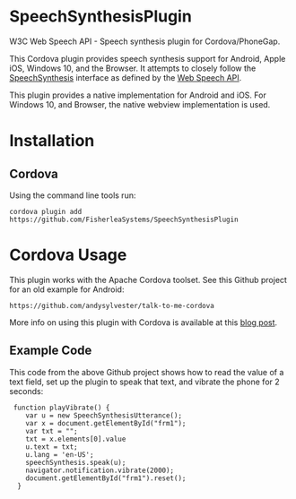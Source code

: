 # SpeechSynthesisPlugin

W3C Web Speech API - Speech synthesis plugin for Cordova/PhoneGap.

This Cordova plugin provides speech synthesis support for Android, Apple iOS, Windows 10, and the Browser.
It attempts to closely follow the
[SpeechSynthesis](https://developer.mozilla.org/en-US/docs/Web/API/SpeechSynthesis)
interface as defined by the
[Web Speech API](https://developer.mozilla.org/en-US/docs/Web/API/Web_Speech_API).

This plugin provides a native implementation for Android and iOS.
For Windows 10, and Browser, the native webview implementation is used.

# Installation

## Cordova

Using the command line tools run:

    cordova plugin add https://github.com/FisherleaSystems/SpeechSynthesisPlugin

# Cordova Usage

This plugin works with the Apache Cordova toolset. See this Github project for an old example for Android:

    https://github.com/andysylvester/talk-to-me-cordova

More info on using this plugin with Cordova is available at this <a href="http://andysylvester.com/2014/02/08/first-steps-with-cordova-talk-to-me/">blog post</a>.

## Example Code

This code from the above Github project shows how to read the value of a text field, set up the plugin to speak that text, and vibrate the phone for 2 seconds:

     function playVibrate() {
        var u = new SpeechSynthesisUtterance();
        var x = document.getElementById("frm1");
        var txt = "";
        txt = x.elements[0].value
        u.text = txt;
        u.lang = 'en-US';
        speechSynthesis.speak(u);
        navigator.notification.vibrate(2000);
        document.getElementById("frm1").reset();
      }
